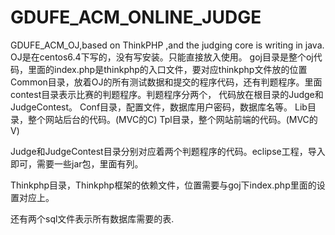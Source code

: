 # GDUFE_ACM_ONLINE_JUDGE
GDUFE_ACM_OJ,based on ThinkPHP ,and the judging core is writing in java.
OJ是在centos6.4下写的，没有写安装。只能直接放入使用。
goj目录是整个oj代码，里面的index.php是thinkphp的入口文件，要对应thinkphp文件放的位置
    Common目录，放着OJ的所有测试数据和提交的程序代码，还有判题程序。里面contest目录表示比赛的判题程序。判题程序分两个，
    代码放在根目录的Judge和JudgeContest。
    Conf目录，配置文件，数据库用户密码，数据库名等。
    Lib目录，整个网站后台的代码。(MVC的C)
    Tpl目录，整个网站前端的代码。(MVC的V)

Judge和JudgeContest目录分别对应着两个判题程序的代码。eclipse工程，导入即可，需要一些jar包，里面有列。

Thinkphp目录，Thinkphp框架的依赖文件，位置需要与goj下index.php里面的设置对应上。

还有两个sql文件表示所有数据库需要的表.

